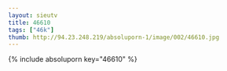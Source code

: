 ```yaml
--- 
layout: sieutv
title: 46610
tags: ["46k"]
thumb: http://94.23.248.219/absoluporn-1/image/002/46610.jpg
---
```

{% include absoluporn key="46610" %} 
